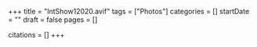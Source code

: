 +++
title = "IntShow12020.avif"
tags = ["Photos"]
categories = []
startDate = ""
draft = false
pages = []

citations = []
+++
